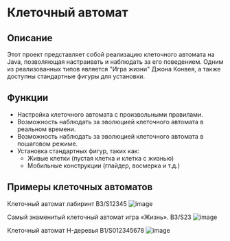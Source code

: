 # Клеточный автомат

## Описание

Этот проект представляет собой реализацию клеточного автомата на Java, позволяющая настраивать и наблюдать за его поведением. Одним из реализованных типов является "Игра жизни" Джона Конвея, а также доступны стандартные фигуры для установки.

## Функции

- Настройка клеточного автомата с произвольными правилами.
- Возможность наблюдать за эволюцией клеточного автомата в реальном времени.
- Возможность наблюдать за эволюцией клеточного автомата в пошаговом режиме.
- Установка стандартных фигур, таких как:
  - Живые клетки (пустая клетка и клетка с жизнью)
  - Мобильные конструкции (глайдер, восмерка и т.д.)

## Примеры клеточных автоматов


Клеточный автомат лабиринт B3/S12345 
![image](https://github.com/user-attachments/assets/7acc6f33-d587-4546-85be-04ea6dc29537)


Самый знаменитый клеточный автомат игра «Жизнь». B3/S23
![image](https://github.com/user-attachments/assets/085f0c7c-1e23-4e92-828a-8707f5a63d73)


Клеточный автомат H-деревья B1/S012345678
![image](https://github.com/user-attachments/assets/9608c01a-c855-458f-9fa2-5eab8cd0f844)
